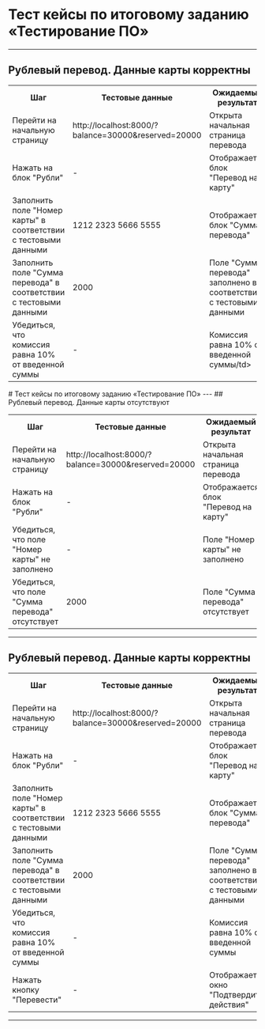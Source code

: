 # Тест кейсы по итоговому заданию «Тестирование ПО»
---
## Рублевый перевод. Данные карты корректны
<table>
    <tr>
        <th>Шаг</th>
        <th>Тестовые данные</th>
        <th>Ожидаемый результат</th>
    </tr>
    <tr>
        <td>Перейти на начальную страницу</td>
        <td>http://localhost:8000/?balance=30000&reserved=20000</td>
        <td>Открыта начальная страница перевода</td>
    </tr>
    <tr>
        <td>Нажать на блок "Рубли"</td>
        <td>-</td>
        <td>Отображается блок "Перевод на карту"</td>
    </tr>
    <tr>
        <td>Заполнить поле "Номер карты" в соответствии с тестовыми данными</td>
        <td>1212 2323 5666 5555</td>
        <td>Отображается блок "Сумма перевода"</td>
    </tr>
    <tr>
        <td>Заполнить поле "Сумма перевода" в соответствии с тестовыми данными</td>
        <td>2000</td>
        <td>Поле "Сумма перевода" заполнено в соответствии с тестовыми данными</td>
    </tr>
    <tr>
        <td>Убедиться, что комиссия равна 10% от введенной суммы</td>
        <td>-</td>
        <td>Комиссия равна 10% от введенной суммы/td>
    </tr>
</table>
# Тест кейсы по итоговому заданию «Тестирование ПО»
---
## Рублевый перевод. Данные карты отсутствуют
<table>
    <tr>
        <th>Шаг</th>
        <th>Тестовые данные</th>
        <th>Ожидаемый результат</th>
    </tr>
    <tr>
        <td>Перейти на начальную страницу</td>
        <td>http://localhost:8000/?balance=30000&reserved=20000</td>
        <td>Открыта начальная страница перевода</td>
    </tr>
    <tr>
        <td>Нажать на блок "Рубли"</td>
        <td>-</td>
        <td>Отображается блок "Перевод на карту"</td>
    </tr>
    <tr>
        <td>Убедиться, что поле "Номер карты" не заполнено</td>
        <td>-</td>
        <td>Поле "Номер карты" не заполнено</td>
    </tr>
    <tr>
        <td>Убедиться, что поле "Сумма перевода" отсутствует</td>
        <td>2000</td>
        <td>Поле "Сумма перевода" отсутствует</td>
    </tr>
</table>

---

## Рублевый перевод. Данные карты корректны
<table>
    <tr>
        <th>Шаг</th>
        <th>Тестовые данные</th>
        <th>Ожидаемый результат</th>
    </tr>
    <tr>
        <td>Перейти на начальную страницу</td>
        <td>http://localhost:8000/?balance=30000&reserved=20000</td>
        <td>Открыта начальная страница перевода</td>
    </tr>
    <tr>
        <td>Нажать на блок "Рубли"</td>
        <td>-</td>
        <td>Отображается блок "Перевод на карту"</td>
    </tr>
    <tr>
        <td>Заполнить поле "Номер карты" в соответствии с тестовыми данными</td>
        <td>1212 2323 5666 5555</td>
        <td>Отображается блок "Сумма перевода"</td>
    </tr>
    <tr>
        <td>Заполнить поле "Сумма перевода" в соответствии с тестовыми данными</td>
        <td>2000</td>
        <td>Поле "Сумма перевода" заполнено в соответствии с тестовыми данными</td>
    </tr>
    <tr>
        <td>Убедиться, что комиссия равна 10% от введенной суммы</td>
        <td>-</td>
        <td>Комиссия равна 10% от введенной суммы</td>
    </tr>
    <tr>
        <td>Нажать кнопку "Перевести"</td>
        <td>-</td>
        <td>Отображается окно "Подтвердите действия"</td>
    </tr>
</table>

---

